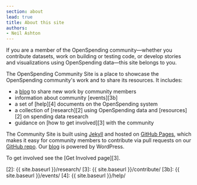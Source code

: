 ```yaml
---
section: about
lead: true
title: About this site
authors:
- Neil Ashton
---
```


If you are a member of the OpenSpending community—whether you
contribute datasets, work on building or testing code, or develop
stories and visualizations using OpenSpending data—this site belongs
to you.

The OpenSpending Community Site is a place to showcase the
OpenSpending community's work and to share its resources. It includes:

* a [blog][1] to share new work by community members
* information about community [events][3b]
* a set of [help][4] documents on the OpenSpending system
* a collection of [research][2] using OpenSpending data and [resources][2] on spending data research
* guidance on [how to get involved][3] with the community

The Community Site is built using [Jekyll](http://jekyllrb.com/) and
hosted on [GitHub Pages](https://pages.github.com/), which makes it
easy for community members to contribute via pull requests on our
[GitHub repo](https://github.com/openspending/dotorg).  Our
[blog](http://blog.openspending.org) is powered by WordPress.

To get involved see the [Get Involved page][3].

[1]:	http://blog.openspending.org/
[2]:	{{ site.baseurl }}/research/
[3]:	{{ site.baseurl }}/contribute/
[3b]:   {{ site.baseurl }}/events/
[4]:	{{ site.baseurl }}/help/
